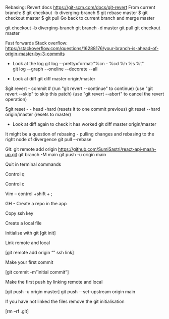 Rebasing: Revert docs https://git-scm.com/docs/git-revert
From current branch:
$ git checkout -b diverging-branch
$ git rebase master
$ git checkout master
$ git pull
Go back to current branch and merge master

git checkout -b diverging-branch
git branch -d master
git pull
git checkout master

Fast forwards
Stack overflow: https://stackoverflow.com/questions/16288176/your-branch-is-ahead-of-origin-master-by-3-commits

- Look at the log
  git log --pretty=format:"%cn - %cd %h %s %t"  
  git log --graph --oneline --decorate --all

- Look at diff
  git diff master origin/master

$git revert - commit #
(run "git revert --continue" to continue)
(use "git revert --skip" to skip this patch)
(use "git revert --abort" to cancel the revert operation)

$git reset - - head -hard (resets it to one commit previous)
git reset --hard origin/master (resets to master)

- Look at diff again to check it has worked
  git diff master origin/master

It might be a question of rebasing - pulling changes and rebasing to the right node of divergence
git pull --rebase

Git:
git remote add origin https://github.com/SumiSastri/react-api-mash-up.git
git branch -M main
git push -u origin main

Quit in terminal commands

Control q

Control c

Vim – control +shift + ;

GH - Create a repo in the app

Copy ssh key

Create a local file

Initialise with git [git init]

Link remote and local

[git remote add origin “” ssh link]

Make your first commit

[git commit -m”initial commit”]

Make the first push by linking remote and local

[git push -u origin master]
git push --set-upstream origin main

If you have not linked the files remove the git initialisation

[rm –rf .git]